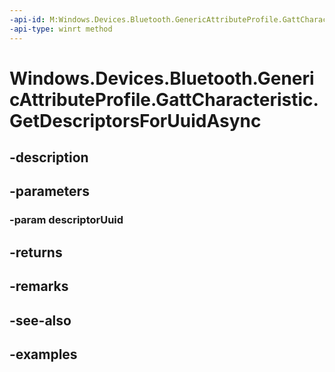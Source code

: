 ```yaml
---
-api-id: M:Windows.Devices.Bluetooth.GenericAttributeProfile.GattCharacteristic.GetDescriptorsForUuidAsync(System.Guid)
-api-type: winrt method
---
```


<!-- Method syntax.
public IAsyncOperation<GattDescriptorsResult> GattCharacteristic.GetDescriptorsForUuidAsync(Guid descriptorUuid)
-->

# Windows.Devices.Bluetooth.GenericAttributeProfile.GattCharacteristic.GetDescriptorsForUuidAsync

## -description

## -parameters

### -param descriptorUuid

## -returns

## -remarks

## -see-also

## -examples

